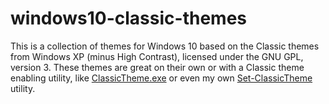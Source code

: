 # windows10-classic-themes
This is a collection of themes for Windows 10 based on the Classic themes from Windows XP (minus High Contrast), licensed under the GNU GPL, version 3. These themes are great on their own or with a Classic theme enabling utility, like [ClassicTheme.exe](https://forum.thinkpads.com/viewtopic.php?f=67&t=113024&hilit=Classic+theme+on+Windows+8) or even my own [Set-ClassicTheme](https://github.com/zkedem/Set-ClassicTheme) utility.
